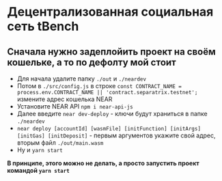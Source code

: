 # Децентрализованная социальная сеть tBench

## Cначала нужно задеплойить проект на своём кошельке, а то по дефолту мой стоит

- Для начала удалите папку `./out` и `./neardev`
- Потом в `./src/config.js` в строке `const CONTRACT_NAME = process.env.CONTRACT_NAME || 'contract.separatrix.testnet';` измените адрес кошелька NEAR
- Установите NEAR API `npm i near-api-js`
- Далее введите `near dev-deploy` - ключи будут храниться в папке `./neardev`
- `near deploy [accountId] [wasmFile] [initFunction] [initArgs] [initGas] [initDeposit]` - первым аргументов укажите свой адрес, вторым файл `./out/main.wasm`
- Ну и `yarn start`

**В принципе, этого можно не делать, а просто запустить проект командой `yarn start`**
